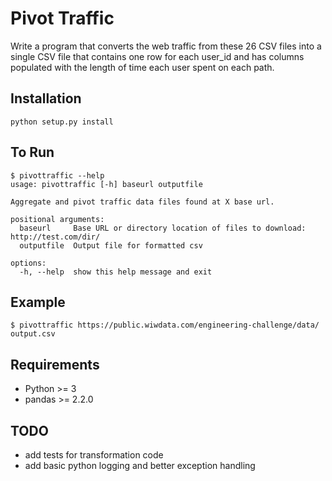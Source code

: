 # Pivot Traffic

Write a program that converts the web traffic from these 26 CSV files into a single CSV file that
contains one row for each user_id and has columns populated with the length of time each user
spent on each path.

## Installation
`python setup.py install`
## To Run
```
$ pivottraffic --help
usage: pivottraffic [-h] baseurl outputfile

Aggregate and pivot traffic data files found at X base url.

positional arguments:
  baseurl     Base URL or directory location of files to download: http://test.com/dir/
  outputfile  Output file for formatted csv

options:
  -h, --help  show this help message and exit

```

## Example
`$ pivottraffic https://public.wiwdata.com/engineering-challenge/data/ output.csv`

## Requirements
* Python >= 3
* pandas >= 2.2.0



## TODO
* add tests for transformation code
* add basic python logging and better exception handling